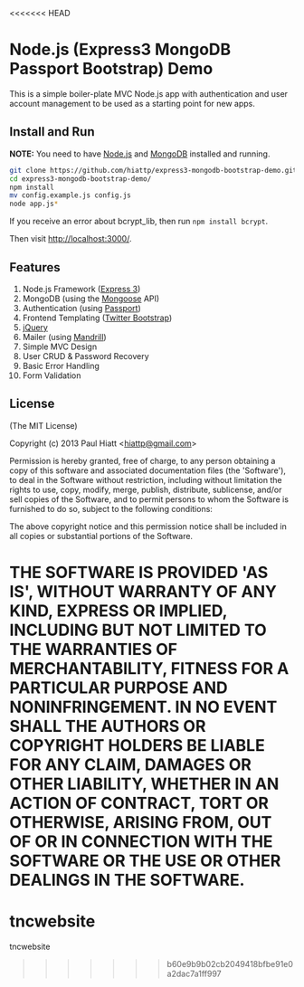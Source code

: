 <<<<<<< HEAD
# Node.js (Express3 MongoDB Passport Bootstrap) Demo

This is a simple boiler-plate MVC Node.js app with authentication and user account management to be used as a starting point for new apps.

## Install and Run

**NOTE:** You need to have [Node.js](http://nodejs.org/) and [MongoDB](http://www.mongodb.org/) installed and running.

```sh
git clone https://github.com/hiattp/express3-mongodb-bootstrap-demo.git
cd express3-mongodb-bootstrap-demo/
npm install
mv config.example.js config.js
node app.js*
```

If you receive an error about bcrypt_lib, then run `npm install bcrypt`.

Then visit [http://localhost:3000/](http://localhost:3000/).

## Features

1. Node.js Framework ([Express 3](http://expressjs.com/))
2. MongoDB (using the [Mongoose](http://mongoosejs.com/) API)
3. Authentication (using [Passport](http://mongoosejs.com/))
4. Frontend Templating ([Twitter Bootstrap](http://twitter.github.io/bootstrap/index.html))
5. [jQuery](http://jquery.com/)
6. Mailer (using [Mandrill](http://mandrill.com/))
7. Simple MVC Design
8. User CRUD & Password Recovery
9. Basic Error Handling
10. Form Validation

## License

(The MIT License)

Copyright (c) 2013 Paul Hiatt <[hiattp@gmail.com](mailto:hiattp@gmail.com)>

Permission is hereby granted, free of charge, to any person obtaining a copy of this software and associated documentation files (the 'Software'), to deal in the Software without restriction, including without limitation the rights to use, copy, modify, merge, publish, distribute, sublicense, and/or sell copies of the Software, and to permit persons to whom the Software is furnished to do so, subject to the following conditions:

The above copyright notice and this permission notice shall be included in all copies or substantial portions of the Software.

THE SOFTWARE IS PROVIDED 'AS IS', WITHOUT WARRANTY OF ANY KIND, EXPRESS OR IMPLIED, INCLUDING BUT NOT LIMITED TO THE WARRANTIES OF MERCHANTABILITY, FITNESS FOR A PARTICULAR PURPOSE AND NONINFRINGEMENT. IN NO EVENT SHALL THE AUTHORS OR COPYRIGHT HOLDERS BE LIABLE FOR ANY CLAIM, DAMAGES OR OTHER LIABILITY, WHETHER IN AN ACTION OF CONTRACT, TORT OR OTHERWISE, ARISING FROM, OUT OF OR IN CONNECTION WITH THE SOFTWARE OR THE USE OR OTHER DEALINGS IN THE SOFTWARE.
=======
tncwebsite
==========

tncwebsite
>>>>>>> b60e9b9b02cb2049418bfbe91e0a2dac7a1ff997
